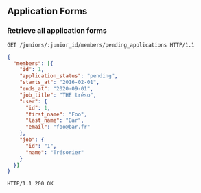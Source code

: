 ## Application Forms

### Retrieve all application forms

```http
GET /juniors/:junior_id/members/pending_applications HTTP/1.1
```

```json
{
  "members": [{
    "id": 1,
    "application_status": "pending",
    "starts_at": "2016-02-01",
    "ends_at": "2020-09-01",
    "job_title": "THE tréso",
    "user": {
      "id": 1,
      "first_name": "Foo",
      "last_name": "Bar",
      "email": "foo@bar.fr"
    },
    "job": {
      "id": "1",
      "name": "Trésorier"
    }
  }]
}
```

```http
HTTP/1.1 200 OK
```
